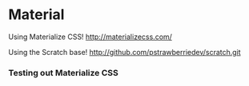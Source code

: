 # Material

Using Materialize CSS!
http://materializecss.com/

Using the Scratch base!
http://github.com/pstrawberriedev/scratch.git


### Testing out Materialize CSS
